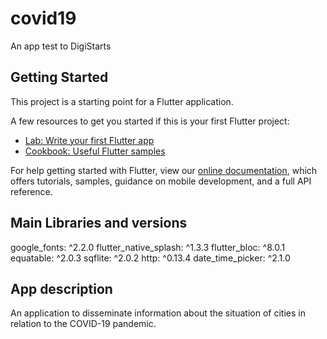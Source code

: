 # covid19

An app test to DigiStarts

## Getting Started

This project is a starting point for a Flutter application.

A few resources to get you started if this is your first Flutter project:

- [Lab: Write your first Flutter app](https://flutter.dev/docs/get-started/codelab)
- [Cookbook: Useful Flutter samples](https://flutter.dev/docs/cookbook)

For help getting started with Flutter, view our
[online documentation](https://flutter.dev/docs), which offers tutorials,
samples, guidance on mobile development, and a full API reference.

## Main Libraries and versions

google_fonts: ^2.2.0
flutter_native_splash: ^1.3.3
flutter_bloc: ^8.0.1
equatable: ^2.0.3
sqflite: ^2.0.2
http: ^0.13.4
date_time_picker: ^2.1.0

## App description

An application to disseminate information about the situation of cities in relation to the COVID-19 pandemic.

